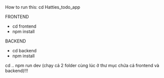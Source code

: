 How to run this:
cd Hatties_todo_app

FRONTEND
 - cd frontend
 - npm install

 BACKEND
 - cd backend
 - npm install

cd ..
npm run dev (chạy cả 2 folder cùng lúc ở thư mục chứa cả frontend và backend)!!!
